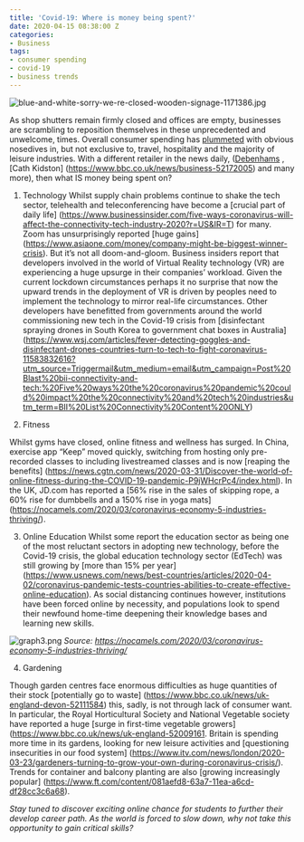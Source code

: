 ```yaml
---
title: 'Covid-19: Where is money being spent?'
date: 2020-04-15 08:38:00 Z
categories:
- Business
tags:
- consumer spending
- covid-19
- business trends
---
```


![blue-and-white-sorry-we-re-closed-wooden-signage-1171386.jpg](/uploads/blue-and-white-sorry-we-re-closed-wooden-signage-1171386.jpg)


As shop shutters remain firmly closed and offices are empty, businesses are scrambling to reposition themselves in these unprecedented and unwelcome, times. Overall consumer spending has [plummeted](https://www.ft.com/content/d184fa0a-6904-11ea-800d-da70cff6e4d3) with obvious nosedives in, but not exclusive to, travel, hospitality and the majority of leisure industries. 
With a different retailer in the news daily, ([Debenhams](https://www.bbc.co.uk/news/business-52182199) , [Cath Kidston] (https://www.bbc.co.uk/news/business-52172005) and many more), then what IS money being spent on?

1.	Technology
Whilst supply chain problems continue to shake the tech sector, telehealth and teleconferencing have become a [crucial part of daily life] (https://www.businessinsider.com/five-ways-coronavirus-will-affect-the-connectivity-tech-industry-2020?r=US&IR=T) for many. Zoom has unsurprisingly reported [huge gains] (https://www.asiaone.com/money/company-might-be-biggest-winner-crisis). 
But it’s not all doom-and-gloom. Business insiders report that developers involved in the world of Virtual Reality technology (VR) are experiencing a huge upsurge in their companies’ workload. Given the current lockdown circumstances perhaps it no surprise that now the upward trends in the deployment of VR is driven by peoples need to implement the technology to mirror real-life circumstances. Other developers have benefitted from governments around the world commissioning new tech in the Covid-19  crisis from [disinfectant spraying drones in South Korea to government chat boxes in Australia] (https://www.wsj.com/articles/fever-detecting-goggles-and-disinfectant-drones-countries-turn-to-tech-to-fight-coronavirus-11583832616?utm_source=Triggermail&utm_medium=email&utm_campaign=Post%20Blast%20bii-connectivity-and-tech:%20Five%20ways%20the%20coronavirus%20pandemic%20could%20impact%20the%20connectivity%20and%20tech%20industries&utm_term=BII%20List%20Connectivity%20Content%20ONLY)


2.	Fitness 

Whilst gyms have closed, online fitness and wellness has surged. In China, exercise app “Keep” moved quickly, switching from hosting only pre-recorded classes to including livestreamed classes and is now [reaping the benefits] (https://news.cgtn.com/news/2020-03-31/Discover-the-world-of-online-fitness-during-the-COVID-19-pandemic-P9jWHcrPc4/index.html). 
In the UK, JD.com has reported a [56% rise in the sales of skipping rope, a 60% rise for dumbbells  and a 150% rise in yoga mats] (https://nocamels.com/2020/03/coronavirus-economy-5-industries-thriving/). 

3.	Online Education
Whilst some report the education sector as being one of the most reluctant sectors in adopting new technology, before the Covid-19 crisis, the global education technology sector (EdTech) was still growing by [more than 15% per year] (https://www.usnews.com/news/best-countries/articles/2020-04-02/coronavirus-pandemic-tests-countries-abilities-to-create-effective-online-education). As social distancing continues however, institutions have been forced online by necessity, and populations look to spend their newfound home-time deepening their knowledge bases and learning new skills. 

![graph3.png](/uploads/graph3.png)
*Source: https://nocamels.com/2020/03/coronavirus-economy-5-industries-thriving/*


4.	Gardening 

Though garden centres face enormous difficulties as huge quantities of their stock [potentially go to waste] (https://www.bbc.co.uk/news/uk-england-devon-52111584) this, sadly, is not through lack of consumer want.
In particular, the Royal Horticultural Society and National Vegetable society have reported a huge [surge in first-time vegetable growers] (https://www.bbc.co.uk/news/uk-england-52009161. Britain is spending more time in its gardens, looking for new leisure activities and [questioning insecurities in our food system] (https://www.itv.com/news/london/2020-03-23/gardeners-turning-to-grow-your-own-during-coronavirus-crisis/). Trends for container and balcony planting are also [growing increasingly popular] (https://www.ft.com/content/081aefd8-63a7-11ea-a6cd-df28cc3c6a68).

*Stay tuned to discover exciting online chance for students to further their develop career path. As the world is forced to slow down, why not take this opportunity to gain critical skills?* 

